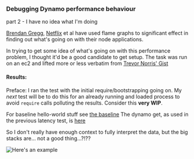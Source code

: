 ### Debugging Dynamo performance behaviour

part 2 - I have no idea what I'm doing

[Brendan Gregg](http://www.brendangregg.com/FlameGraphs/cpuflamegraphs.html), [Netflix](http://techblog.netflix.com/2014/11/nodejs-in-flames.html) et al
have used flame graphs to significant effect in finding out what's going on with their node applications. 

In trying to get some idea of what's going on with this performance problem, I thought it'd be a good candidate to get setup. The task was run on an ec2
and lifted more or less verbatim from [Trevor Norris' Gist](https://gist.github.com/trevnorris/9616784)

#### Results: 

Preface: I ran the test with the initial require/bootstrapping going on. My *next* test will be to do this for an already running and 
loaded process to avoid `require` calls polluting the results. Consider this **very WIP**.

For baseline hello-world stuff see [the baseline](https://github.com/davidporter-id-au/debugging-node-aws-perf-2/blob/master/base-sample.svg)
The dynamo get, as used in the previous latency test, is [here](https://github.com/davidporter-id-au/debugging-node-aws-perf-2/blob/master/node-flame.svg)

So I don't really have enough context to fully interpret the data, but the big stacks are... not a good thing...?!??

![Here's an example](https://cdn.rawgit.com/davidporter-id-au/debugging-node-aws-perf-2/master/node-flame.svg)
